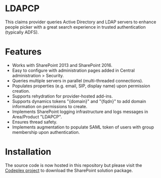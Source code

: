 # LDAPCP
This claims provider queries Active Directory and LDAP servers to enhance people picker with a great search experience in trusted authentication (typically ADFS).

# Features
- Works with SharePoint 2013 and SharePoint 2016. 
- Easy to configure with administration pages added in Central administration > Security. 
- Queries multiple servers in parallel (multi-threaded connections). 
- Populates properties (e.g. email, SIP, display name) upon permission creation. 
- Supports rehydration for provider-hosted add-ins. 
- Supports dynamics tokens "{domain}" and "{fqdn}" to add domain information on permissions to create. 
- Implements SharePoint logging infrastructure and logs messages in Area/Product "LDAPCP". 
- Ensures thread safety.
- Implements augmentation to populate SAML token of users with group membership upon authentication.

# Installation
The source code is now hosted in this repository but please visit the [Codeplex project](http://ldapcp.codeplex.com/) to download the SharePoint solution package.
